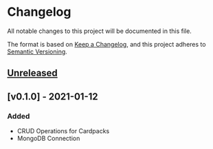 # Changelog

All notable changes to this project will be documented in this file.

The format is based on [Keep a Changelog](https://keepachangelog.com/en/1.0.0/), and this project adheres to [Semantic Versioning](https://semver.org/spec/v2.0.0.html).

## [Unreleased]

## [v0.1.0] - 2021-01-12

### Added

- CRUD Operations for Cardpacks
- MongoDB Connection

[Unreleased]: https://github.com/TheDigitalPhoenixX/Flashcards/compare/v0.1.0...HEAD
[v1.0.0]: https://github.com/TheDigitalPhoenixX/Flashcards/compare/v0.3.0...v0.1.0
[v0.0.1]: https://github.com/TheDigitalPhoenixX/Flashcards/releases/tag/v0.1.1
